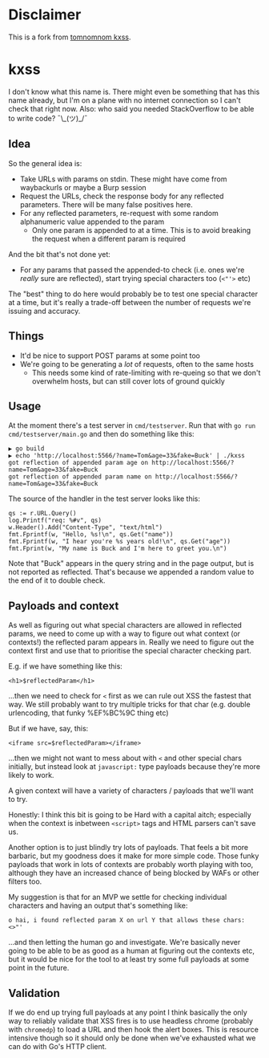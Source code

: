 # Disclaimer

This is a fork from [tomnomnom kxss](https://github.com/tomnomnom/hacks/tree/master/kxss).

# kxss

I don't know what this name is. There might even be something that has this name already,
but I'm on a plane with no internet connection so I can't check that right now. Also:
who said you needed StackOverflow to be able to write code? ¯\\\_(ツ)\_/¯

## Idea

So the general idea is:

* Take URLs with params on stdin. These might have come from waybackurls or maybe a Burp session
* Request the URLs, check the response body for any reflected parameters. There will be many false positives here.
* For any reflected parameters, re-request with some random alphanumeric value appended to the param
	* Only one param is appended to at a time. This is to avoid breaking the request when a different param is required

And the bit that's not done yet:
* For any params that passed the appended-to check (i.e. ones we're *really* sure are reflected), start trying special characters too (`<"'>` etc)

The "best" thing to do here would probably be to test one special character at a time, but it's really a
trade-off between the number of requests we're issuing and accuracy.

## Things

* It'd be nice to support POST params at some point too
* We're going to be generating a *lot* of requests, often to the same hosts
	* This needs some kind of rate-limiting with re-queing so that we don't overwhelm hosts, but can still cover lots of ground quickly

## Usage

At the moment there's a test server in `cmd/testserver`. Run that with `go run cmd/testserver/main.go` and
then do something like this:

```
▶ go build
▶ echo 'http://localhost:5566/?name=Tom&age=33&fake=Buck' | ./kxss
got reflection of appended param age on http://localhost:5566/?name=Tom&age=33&fake=Buck
got reflection of appended param name on http://localhost:5566/?name=Tom&age=33&fake=Buck
```

The source of the handler in the test server looks like this:

```
qs := r.URL.Query()
log.Printf("req: %#v", qs)
w.Header().Add("Content-Type", "text/html")
fmt.Fprintf(w, "Hello, %s!\n", qs.Get("name"))
fmt.Fprintf(w, "I hear you're %s years old!\n", qs.Get("age"))
fmt.Fprint(w, "My name is Buck and I'm here to greet you.\n")
```

Note that "Buck" appears in the query string and in the page output, but is not reported
as reflected. That's because we appended a random value to the end of it to double check.

## Payloads and context

As well as figuring out what special characters are allowed in reflected params, we need
to come up with a way to figure out what context (or contexts!) the reflected param appears in.
Really we need to figure out the context first and use that to prioritise the special character
checking part.

E.g. if we have something like this:

```
<h1>$reflectedParam</h1>
```

...then we need to check for `<` first as we can rule out XSS the fastest that way. We still
probably want to try multiple tricks for that char (e.g. double urlencoding, that funky %EF%BC%9C thing etc)

But if we have, say, this:

```
<iframe src=$reflectedParam></iframe>
```

...then we might not want to mess about with `<` and other special chars initially, but instead
look at `javascript:` type payloads because they're more likely to work.

A given context will have a variety of characters / payloads that we'll want to try.

Honestly: I think this bit is going to be Hard with a capital aitch; especially when the context
is inbetween `<script>` tags and HTML parsers can't save us.

Another option is to just blindly try lots of payloads. That feels a bit more barbaric, but
my goodness does it make for more simple code. Those funky payloads that work in lots of contexts
are probably worth playing with too, although they have an increased chance of being blocked by
WAFs or other filters too.

My suggestion is that for an MVP we settle for checking individual characters and having an output
that's something like:

```
o hai, i found reflected param X on url Y that allows these chars: <>"'
```

...and then letting the human go and investigate. We're basically never going to be able to be
as good as a human at figuring out the contexts etc, but it would be nice for the tool to at
least try some full payloads at some point in the future.

## Validation

If we do end up trying full payloads at any point I think basically the only way to reliably
validate that XSS fires is to use headless chrome (probably with `chromedp`) to load a URL
and then hook the alert boxes. This is resource intensive though so it should only be done
when we've exhausted what we can do with Go's HTTP client.
